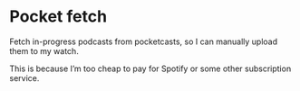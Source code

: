 # Pocket fetch

Fetch in-progress podcasts from pocketcasts, so I can manually upload them to my watch.

This is because I’m too cheap to pay for Spotify or some other subscription service.
